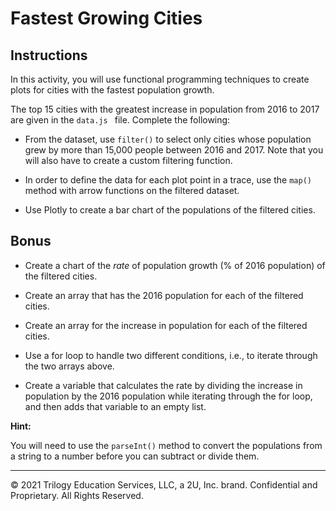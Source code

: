 # Fastest Growing Cities

## Instructions

In this activity, you will use functional programming techniques to create plots for cities with the fastest population growth.

The top 15 cities with the greatest increase in population from 2016 to 2017 are given in the `data.js ` file. Complete the following: 

* From the dataset, use `filter()` to select only cities whose population grew by more than 15,000 people between 2016 and 2017. Note that you will also have to create a custom filtering function.

* In order to define the data for each plot point in a trace, use the `map()` method with arrow functions on the filtered dataset.

* Use Plotly to create a bar chart of the populations of the filtered cities.

## Bonus

* Create a chart of the *rate* of population growth (% of 2016 population) of the filtered cities.

* Create an array that has the 2016 population for each of the filtered cities.

* Create an array for the increase in population for each of the filtered cities.

* Use a for loop to handle two different conditions, i.e., to iterate through the two arrays above.

* Create a variable that calculates the rate by dividing the increase in population by the 2016 population while iterating through the for loop, and then adds that variable to an empty list.

**Hint:** 

You will need to use the `parseInt()` method to convert the populations from a string to a number before you can subtract or divide them.

---

© 2021 Trilogy Education Services, LLC, a 2U, Inc. brand.  Confidential and Proprietary.  All Rights Reserved.
